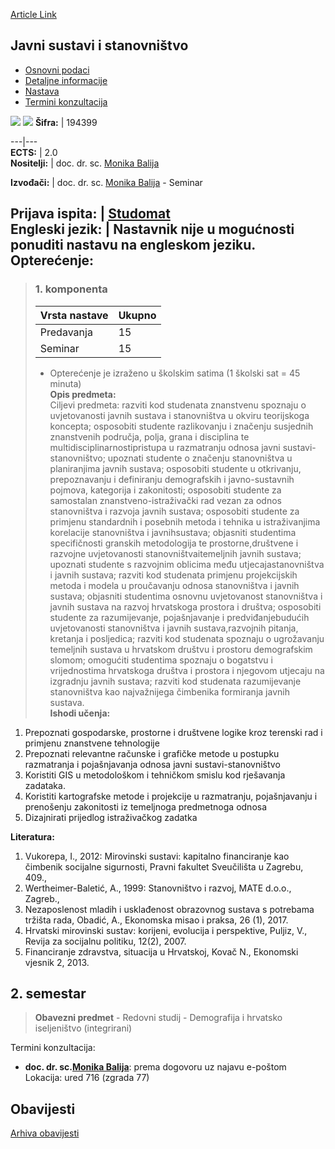 [Article Link](https://www.fhs.hr/predmet/jss)

## Javni sustavi i stanovništvo
  * [Osnovni podaci](https://www.fhs.hr/predmet/jss#v1id-904828_244795_1_0 "Osnovni podaci")
  * [Detaljne informacije](https://www.fhs.hr/predmet/jss#v1id-904828_244795_1_1 "Detaljne informacije")
  * [Nastava](https://www.fhs.hr/predmet/jss#v1id-904828_244795_1_2 "Nastava")
  * [Termini konzultacija](https://www.fhs.hr/predmet/jss#v1id-904828_244795_1_3 "Termini konzultacija")


[![](https://www.fhs.hr/img/flags/gif/hr.gif)](https://www.fhs.hr/predmet/jss) [![](https://www.fhs.hr/img/flags/gif/gb.gif)](https://www.fhs.hr/en/course/psap)
**Šifra:** |  194399  
  
---|---  
**ECTS:** |  2.0   
**Nositelji:** |  doc. dr. sc. [Monika Balija](https://www.fhs.hr/djelatnik/monika.balija)   
  
**Izvođači:** |  doc. dr. sc. [Monika Balija](https://www.fhs.hr/djelatnik/monika.balija) - Seminar  
  
**Prijava ispita:** |  [Studomat](http://www.isvu.hr/studomat)  
**Engleski jezik:** |  Nastavnik nije u mogućnosti ponuditi nastavu na engleskom jeziku.   
**Opterećenje:**  
---  
> ### 1. komponenta
> | Vrsta nastave | Ukupno  
> ---|---  
> Predavanja | 15  
> Seminar | 15  
> * Opterećenje je izraženo u školskim satima (1 školski sat = 45 minuta)   
**Opis predmeta:**  
> Ciljevi predmeta: razviti kod studenata znanstvenu spoznaju o uvjetovanosti javnih sustava i stanovništva u okviru teorijskoga koncepta; osposobiti studente razlikovanju i značenju susjednih znanstvenih područja, polja, grana i disciplina te multidisciplinarnostipristupa u razmatranju odnosa javni sustavi-stanovništvo; upoznati studente o značenju stanovništva u planiranjima javnih sustava; osposobiti studente u otkrivanju, prepoznavanju i definiranju demografskih i javno-sustavnih pojmova, kategorija i zakonitosti; osposobiti studente za samostalan znanstveno-istraživački rad vezan za odnos stanovništva i razvoja javnih sustava; osposobiti studente za primjenu standardnih i posebnih metoda i tehnika u istraživanjima korelacije stanovništva i javnihsustava; objasniti studentima specifičnosti granskih metodologija te prostorne,društvene i razvojne uvjetovanosti stanovništvaitemeljnih javnih sustava; upoznati studente s razvojnim oblicima među utjecajastanovništva i javnih sustava; razviti kod studenata primjenu projekcijskih metoda i modela u proučavanju odnosa stanovništva i javnih sustava; objasniti studentima osnovnu uvjetovanost stanovništva i javnih sustava na razvoj hrvatskoga prostora i društva; osposobiti studente za razumijevanje, pojašnjavanje i predviđanjebudućih uvjetovanosti stanovništva i javnih sustava,razvojnih pitanja, kretanja i posljedica; razviti kod studenata spoznaju o ugrožavanju temeljnih sustava u hrvatskom društvu i prostoru demografskim slomom; omogućiti studentima spoznaju o bogatstvu i vrijednostima hrvatskoga društva i prostora i njegovom utjecaju na izgradnju javnih sustava; razviti kod studenata razumijevanje stanovništva kao najvažnijega čimbenika formiranja javnih sustava.  
**Ishodi učenja:**  
  1. Prepoznati gospodarske, prostorne i društvene logike kroz terenski rad i primjenu znanstvene tehnologije
  2. Prepoznati relevantne računske i grafičke metode u postupku razmatranja i pojašnjavanja odnosa javni sustavi-stanovništvo
  3. Koristiti GIS u metodološkom i tehničkom smislu kod rješavanja zadataka.
  4. Koristiti kartografske metode i projekcije u razmatranju, pojašnjavanju i prenošenju zakonitosti iz temeljnoga predmetnoga odnosa
  5. Dizajnirati prijedlog istraživačkog zadatka

  
**Literatura:**  
  1. Vukorepa, I., 2012: Mirovinski sustavi: kapitalno financiranje kao čimbenik socijalne sigurnosti, Pravni fakultet Sveučilišta u Zagrebu, 409., 
  2. Wertheimer-Baletić, A., 1999: Stanovništvo i razvoj, MATE d.o.o., Zagreb., 
  3. Nezaposlenost mladih i usklađenost obrazovnog sustava s potrebama tržišta rada, Obadić, A., Ekonomska misao i praksa, 26 (1), 2017. 
  4. Hrvatski mirovinski sustav: korijeni, evolucija i perspektive, Puljiz, V., Revija za socijalnu politiku, 12(2), 2007. 
  5. Financiranje zdravstva, situacija u Hrvatskoj, Kovač N., Ekonomski vjesnik 2, 2013. 

  
**2. semestar**  
---  
> **Obavezni predmet** - Redovni studij - Demografija i hrvatsko iseljeništvo (integrirani)  
>   
Termini konzultacija: 
  * **doc. dr. sc.[Monika Balija](https://www.fhs.hr/djelatnik/monika.balija)**: 
prema dogovoru uz najavu e-poštom
Lokacija: ured 716 (zgrada 77) 


## Obavijesti
[Arhiva obavijesti](https://www.fhs.hr/predmet/jss?@=2179x#news_115547 "Arhiva obavijesti")
